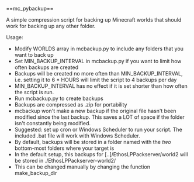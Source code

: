 ==mc_pybackup==

A simple compression script for backing up Minecraft worlds that should work for backing up any other folder.

Usage:

* Modify WORLDS array in mcbackup.py to include any folders that you want to back up
* Set MIN_BACKUP_INTERVAL in mcbackup.py if you want to limit how often backups are created
 * Backups will be created no more often than MIN_BACKUP_INTERVAL, i.e. setting it to 6 * HOURS will limit the script to 4 backups per day
 * MIN_BACKUP_INTERVAL has no effect if it is set shorter than how often the script is run. 
* Run mcbackup.py to create backups
 * Backups are compressed as .zip for portability
 * mcbackup won't make a new backup if the original file hasn't been modified since the last backup. This saves a LOT of space if the folder isn't constantly being modified.
* Suggested: set up cron or Windows Scheduler to run your script. The included .bat file will work with Windows Scheduler.
* By default, backups will be stored in a folder named with the *two* bottom-most folders where your target is
 * In the default setup, this backups for [..]/EthosLPPackserver/world2 will be stored in ./EthosLPPackserver-world2/
 * This can be changed manually by changing the function make_backup_dir